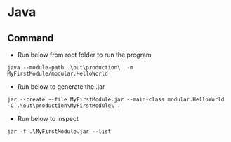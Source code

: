# Java

## Command

- Run below from root folder to run the program

```shell
java --module-path .\out\production\  -m MyFirstModule/modular.HelloWorld
```

- Run below to generate the .jar

```shell
jar --create --file MyFirstModule.jar --main-class modular.HelloWorld -C .\out\production\MyFirstModule\ .
```

- Run below to inspect

```shell
jar -f .\MyFirstModule.jar --list
```